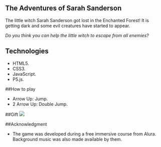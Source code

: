 ## The Adventures of Sarah Sanderson
The little witch Sarah Sanderson got lost in the Enchanted Forest! It is getting dark and
some evil creatures have started to appear.
 
_Do you think you can help the little witch to escape from all enemies_?

## Technologies
* HTML5.
* CSS3.
* JavaScript.
* P5.js.

##How to play
* Arrow Up: Jump.
* 2 Arrow Up: Double Jump.

##Gift
![](/home/rosi/Documents/witchGame/TheAdventuresOfSarah.gif)

##Acknowledgment 
* The game was developed during a free immersive course from Alura.
 Background music was also made available by them.
